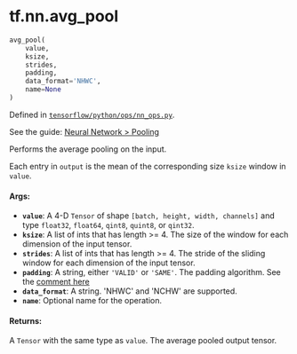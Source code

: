 <div itemscope itemtype="http://developers.google.com/ReferenceObject">
<meta itemprop="name" content="tf.nn.avg_pool" />
</div>

# tf.nn.avg_pool

``` python
avg_pool(
    value,
    ksize,
    strides,
    padding,
    data_format='NHWC',
    name=None
)
```



Defined in [`tensorflow/python/ops/nn_ops.py`](https://www.tensorflow.org/code/tensorflow/python/ops/nn_ops.py).

See the guide: [Neural Network > Pooling](../../../../api_guides/python/nn.md#Pooling)

Performs the average pooling on the input.

Each entry in `output` is the mean of the corresponding size `ksize`
window in `value`.

#### Args:

* <b>`value`</b>: A 4-D `Tensor` of shape `[batch, height, width, channels]` and type
    `float32`, `float64`, `qint8`, `quint8`, or `qint32`.
* <b>`ksize`</b>: A list of ints that has length >= 4.
    The size of the window for each dimension of the input tensor.
* <b>`strides`</b>: A list of ints that has length >= 4.
    The stride of the sliding window for each dimension of the
    input tensor.
* <b>`padding`</b>: A string, either `'VALID'` or `'SAME'`. The padding algorithm.
    See the [comment here](../../tf/nn/convolution.md)
* <b>`data_format`</b>: A string. 'NHWC' and 'NCHW' are supported.
* <b>`name`</b>: Optional name for the operation.


#### Returns:

  A `Tensor` with the same type as `value`.  The average pooled output tensor.